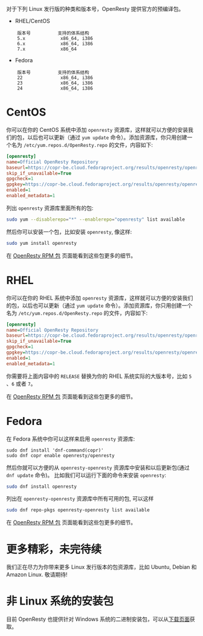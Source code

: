 <!---
    @title         Linux 包
--->

对于下列 Linux 发行版的种类和版本号，OpenResty 提供官方的预编译包。

* RHEL/CentOS

```
    版本号          支持的体系结构
    5.x             x86_64, i386
    6.x             x86_64, i386
    7.x             x86_64
```

* Fedora

```
    版本号          支持的体系结构
    22              x86_64, i386
    23              x86_64, i386
    24              x86_64, i386
```

# CentOS

你可以在你的 CentOS 系统中添加 `openresty` 资源库，这样就可以方便的安装我们的包，以后也可以更新（通过 `yum update` 命令）。添加资源库，你只用创建一个名为 `/etc/yum.repos.d/OpenResty.repo` 的文件，内容如下:

```ini
[openresty]
name=Official OpenResty Repository
baseurl=https://copr-be.cloud.fedoraproject.org/results/openresty/openresty/epel-$releasever-$basearch/
skip_if_unavailable=True
gpgcheck=1
gpgkey=https://copr-be.cloud.fedoraproject.org/results/openresty/openresty/pubkey.gpg
enabled=1
enabled_metadata=1
```

列出 `openresty` 资源库里面所有的包:

```bash
sudo yum --disablerepo="*" --enablerepo="openresty" list available
```

然后你可以安装一个包，比如安装 `openresty`, 像这样:

```bash
sudo yum install openresty
```

在 [OpenResty RPM 包](rpm-packages.html) 页面能看到这些包更多的细节。

# RHEL

你可以在你的 RHEL 系统中添加 `openresty` 资源库，这样就可以方便的安装我们的包，以后也可以更新（通过 `yum update` 命令）。添加资源库，你只用创建一个名为 `/etc/yum.repos.d/OpenResty.repo` 的文件，内容如下:

```ini
[openresty]
name=Official OpenResty Repository
baseurl=https://copr-be.cloud.fedoraproject.org/results/openresty/openresty/epel-RELEASE-$basearch/
skip_if_unavailable=True
gpgcheck=1
gpgkey=https://copr-be.cloud.fedoraproject.org/results/openresty/openresty/pubkey.gpg
enabled=1
enabled_metadata=1
```

你需要将上面内容中的 `RELEASE` 替换为你的 RHEL 系统实际的大版本号，比如 `5`
、`6` 或者 `7`。

在 [OpenResty RPM 包](rpm-packages.html) 页面能看到这些包更多的细节。

# Fedora

在 Fedora 系统中你可以这样来启用 `openresty` 资源库:

```
sudo dnf install 'dnf-command(copr)'
sudo dnf copr enable openresty/openresty
```

然后你就可以方便的从 `openresty-openresty` 资源库中安装和以后更新包(通过 `dnf update` 命令)。 比如我们可以运行下面的命令来安装 `openresty`:

```bash
sudo dnf install openresty
```

列出在 `openresty-openresty` 资源库中所有可用的包, 可以这样

```bash
sudo dnf repo-pkgs openresty-openresty list available
```

在 [OpenResty RPM 包](rpm-packages.html) 页面能看到这些包更多的细节。


# 更多精彩，未完待续

我们正在尽力为你带来更多 Linux 发行版本的包资源库，比如 Ubuntu, Debian 和 Amazon Linux. 敬请期待!

# 非 Linux 系统的安装包

目前 OpenResty 也提供针对 Windows 系统的二进制安装包，可以从[下载页面](download.html)获取。
